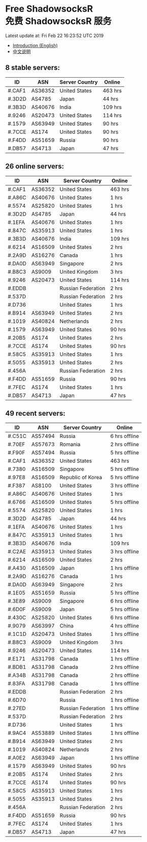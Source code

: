 # Free ShadowsocksR<br>免费 ShadowsocksR 服务

Latest update at: Fri Feb 22 16:23:52 UTC 2019

- [Introduction (English)](https://vision-network.readthedocs.io/en/latest/autossr/autossr.html)
- [中文说明](https://vision-network.readthedocs.io/zh_CN/latest/autossr/autossr.html)


## 8 stable servers:

| ID | ASN | Server Country | Online |
| ------ | ------ | ------ | ------ |
| #.CAF1 | AS36352 | United States | 463 hrs |
| #.3D2D | AS4785 | Japan | 44 hrs |
| #.3B3D | AS40676 | India | 109 hrs |
| #.9246 | AS20473 | United States | 114 hrs |
| #.1579 | AS63949 | United States | 90 hrs |
| #.7CCE | AS174 | United States | 90 hrs |
| #.F4DD | AS51659 | Russia | 90 hrs |
| #.DB57 | AS4713 | Japan | 47 hrs |

## 26 online servers:

| ID | ASN | Server Country | Online |
| ------ | ------ | ------ | ------ |
| #.CAF1 | AS36352 | United States | 463 hrs |
| #.A86C | AS40676 | United States | 1 hrs |
| #.5574 | AS25820 | United States | 1 hrs |
| #.3D2D | AS4785 | Japan | 44 hrs |
| #.1EFA | AS40676 | United States | 1 hrs |
| #.847C | AS35913 | United States | 1 hrs |
| #.3B3D | AS40676 | India | 109 hrs |
| #.6214 | AS16509 | United States | 2 hrs |
| #.2A9D | AS16276 | Canada | 1 hrs |
| #.DA0D | AS63949 | Singapore | 2 hrs |
| #.B8C3 | AS9009 | United Kingdom | 3 hrs |
| #.9246 | AS20473 | United States | 114 hrs |
| #.EDDB |  | Russian Federation | 2 hrs |
| #.537D |  | Russian Federation | 2 hrs |
| #.D736 |  | United States | 1 hrs |
| #.B914 | AS63949 | United States | 2 hrs |
| #.1019 | AS40824 | Netherlands | 2 hrs |
| #.1579 | AS63949 | United States | 90 hrs |
| #.20B5 | AS174 | United States | 2 hrs |
| #.7CCE | AS174 | United States | 90 hrs |
| #.58C5 | AS35913 | United States | 1 hrs |
| #.5055 | AS35913 | United States | 2 hrs |
| #.456A |  | Russian Federation | 2 hrs |
| #.F4DD | AS51659 | Russia | 90 hrs |
| #.7FEC | AS174 | United States | 1 hrs |
| #.DB57 | AS4713 | Japan | 47 hrs |

## 49 recent servers:

| ID | ASN | Server Country | Online |
| ------ | ------ | ------ | ------ |
| #.C51C | AS57494 | Russia | 6 hrs offline |
| #.70EF | AS57673 | Romania | 2 hrs offline |
| #.F90F | AS57494 | Russia | 5 hrs offline |
| #.CAF1 | AS36352 | United States | 463 hrs |
| #.7380 | AS16509 | Singapore | 5 hrs offline |
| #.97E8 | AS16509 | Republic of Korea | 5 hrs offline |
| #.F387 | AS8100 | United States | 3 hrs offline |
| #.A86C | AS40676 | United States | 1 hrs |
| #.6766 | AS16509 | United States | 5 hrs offline |
| #.5574 | AS25820 | United States | 1 hrs |
| #.3D2D | AS4785 | Japan | 44 hrs |
| #.1EFA | AS40676 | United States | 1 hrs |
| #.847C | AS35913 | United States | 1 hrs |
| #.3B3D | AS40676 | India | 109 hrs |
| #.C2AE | AS35913 | United States | 3 hrs offline |
| #.6214 | AS16509 | United States | 2 hrs |
| #.A430 | AS16509 | Japan | 1 hrs offline |
| #.2A9D | AS16276 | Canada | 1 hrs |
| #.DA0D | AS63949 | Singapore | 2 hrs |
| #.1E05 | AS51659 | Russia | 5 hrs offline |
| #.3E89 | AS9009 | Singapore | 6 hrs offline |
| #.6D0F | AS9009 | Japan | 5 hrs offline |
| #.430C | AS25820 | United States | 6 hrs offline |
| #.9079 | AS63997 | China | 4 hrs offline |
| #.1C1D | AS20473 | United States | 1 hrs offline |
| #.B8C3 | AS9009 | United Kingdom | 3 hrs |
| #.9246 | AS20473 | United States | 114 hrs |
| #.E171 | AS31798 | Canada | 1 hrs offline |
| #.BDB1 | AS31798 | Canada | 2 hrs offline |
| #.A34B | AS31798 | Canada | 2 hrs offline |
| #.83FA | AS31798 | Canada | 1 hrs offline |
| #.EDDB |  | Russian Federation | 2 hrs |
| #.6D70 |  | Russia | 1 hrs offline |
| #.27ED |  | Russian Federation | 1 hrs offline |
| #.537D |  | Russian Federation | 2 hrs |
| #.D736 |  | United States | 1 hrs |
| #.9AC4 | AS53889 | United States | 1 hrs offline |
| #.B914 | AS63949 | United States | 2 hrs |
| #.1019 | AS40824 | Netherlands | 2 hrs |
| #.A0E2 | AS63949 | Japan | 1 hrs offline |
| #.1579 | AS63949 | United States | 90 hrs |
| #.20B5 | AS174 | United States | 2 hrs |
| #.7CCE | AS174 | United States | 90 hrs |
| #.58C5 | AS35913 | United States | 1 hrs |
| #.5055 | AS35913 | United States | 2 hrs |
| #.456A |  | Russian Federation | 2 hrs |
| #.F4DD | AS51659 | Russia | 90 hrs |
| #.7FEC | AS174 | United States | 1 hrs |
| #.DB57 | AS4713 | Japan | 47 hrs |



